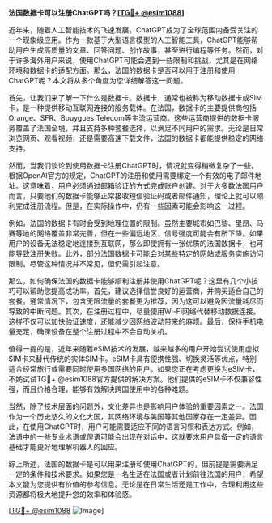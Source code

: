 **法国数据卡可以注册ChatGPT吗？[[TG💪+ @esim1088](https://t.me/s/esim1088)]**

近年来，随着人工智能技术的飞速发展，ChatGPT成为了全球范围内备受关注的一个现象级应用。作为一款基于大型语言模型的人工智能工具，ChatGPT能够帮助用户生成高质量的文章、回答问题、创作故事，甚至进行编程等任务。然而，对于许多海外用户来说，使用ChatGPT可能会遇到一些限制和挑战，尤其是在网络环境和数据卡的适配方面。那么，法国的数据卡是否可以用于注册和使用ChatGPT呢？本文将从多个角度为您详细解答这一问题。

首先，让我们来了解一下什么是数据卡。数据卡，通常也被称为移动数据卡或SIM卡，是一种提供移动互联网连接的服务载体。在法国，数据卡的主要提供商包括Orange、SFR、Bouygues Telecom等主流运营商。这些运营商提供的数据卡服务覆盖了法国全境，并且支持多种套餐选择，以满足不同用户的需求。无论是日常浏览网页、观看视频，还是需要高速下载文件，法国的数据卡都能提供稳定的网络支持。

然而，当我们谈论到使用数据卡注册ChatGPT时，情况就变得稍微复杂了一些。根据OpenAI官方的规定，ChatGPT的注册和使用需要绑定一个有效的电子邮件地址。这意味着，用户必须通过邮箱验证的方式完成账户创建。对于大多数法国用户而言，只要他们的数据卡能够正常接收短信验证码或者邮件通知，理论上就可以顺利完成注册流程。但是，在实际操作中，仍有一些因素可能会影响这一过程。

例如，法国的数据卡有时会受到地理位置的限制。虽然主要城市如巴黎、里昂、马赛等地的网络覆盖非常完善，但在一些偏远地区，信号强度可能会有所下降。如果用户的设备无法稳定地连接到互联网，那么即使拥有一张优质的法国数据卡，也可能导致注册失败。此外，部分法国数据卡可能会对某些特定的网站或服务实施访问限制。尽管这种情况并不常见，但仍需引起注意。

那么，如何确保法国的数据卡能够顺利注册并使用ChatGPT呢？这里有几个小技巧可以帮助您提高成功率。首先，建议选择信誉良好的运营商，并购买适合自己的套餐。通常情况下，包含无限流量的套餐更为推荐，因为这可以避免因流量耗尽而导致的中断问题。其次，在注册过程中，尽量使用Wi-Fi网络代替移动数据连接。这样不仅可以加快验证速度，还能减少因网络波动带来的麻烦。最后，保持手机电量充足，确保设备在整个注册过程中不会自动关机。

值得一提的是，近年来随着eSIM技术的发展，越来越多的用户开始尝试使用虚拟SIM卡来替代传统的实体SIM卡。eSIM卡具有便携性强、切换灵活等优点，特别适合经常旅行或需要同时使用多国网络的用户。如果您正在考虑更换为eSIM卡，不妨试试TG💪+ @esim1088官方提供的解决方案。他们提供的eSIM卡不仅兼容性强，而且价格合理，能够有效解决跨国使用中的各种难题。

当然，除了技术层面的问题外，文化差异也是影响用户体验的重要因素之一。法国作为一个历史悠久的文化大国，其网络环境与美国等其他国家存在一定差异。因此，在使用ChatGPT时，用户可能需要适应不同的语言习惯和表达方式。例如，法语中的一些专业术语或俚语可能会出现在对话中，这就要求用户具备一定的语言基础才能更好地理解机器人的回应。

综上所述，法国的数据卡是可以用来注册和使用ChatGPT的，但前提是需要满足一定的条件和技术要求。如果您是一名生活在法国或者计划前往法国的用户，希望本文能为您提供有价值的参考信息。无论是在日常生活还是工作中，合理利用这些资源都将极大地提升您的效率和体验感。

[[TG💪+ @esim1088](https://t.me/s/esim1088) ![Image](https://i.postimg.cc/4NQfJmqS/Snipaste-2025-05-13-00-14-12.png)]